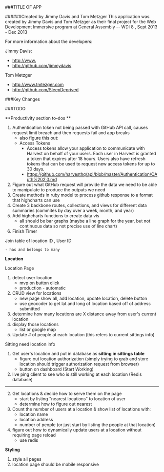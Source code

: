 ###TITLE OF APP

######Created by Jimmy Davis and Tom Metzger
This application was created by Jimmy Davis and Tom Metzger as their final project for the Web Development Immersive program at General Assembly -- WDI 8 , Sept 2013  - Dec 2013

For more information about the developers:

Jimmy Davis:

- <http://www.>	
- <http://github.com/jimmydavis>

Tom Metzger

- <http://www.tmtezger.com>
- <http://github.com/SleepDeprived>


###Key Changes


###TODO

**Productivity section to-dos **

1. Authentication token not being passed with GitHub API call, causes request limit breach and then requests fail and app breaks
	- also figure this out:
	- Access Tokens
		- Access tokens allow your application to communicate with Harvest on behalf of your users. Each user in Harvest is granted a token that expires after 18 hours. Users also have refresh tokens that can be used to request new access tokens for up to 30 days.
		- https://github.com/harvesthq/api/blob/master/Authentication/OAuth%202.0.md
2. Figure out what GitHub request will provide the data we need to be able to manipulate to produce the outputs we need
3. Create methods in ruby model to process github response to a format that highcharts can use
4. Create 3 backbone routes, collections, and views for different data summaries (commites by day over a week, month, and year)
5. Add highcharts functions to create data vis 
	- all should be bar graphs (maybe a line graph for the year, but not continuous data so not precise use of line chart)
6. Finish Timer



Join table of location ID , User ID

	- has and belongs to many

**Location**

Location Page

1. detect user location
	- mvp on button click
	- production - automatic
2. CRUD view for locations
	- new page show all, add location, update location, delete button
	- use geocoder to get lat and long of location based off of address submitted
3. determine how many locations are X distance away from user's current location
4. display those locations
	- list or google map
5. Update # of people at each location (this refers to current sittings info)


Sitting need location info


1. Get user's location and put in database as **sitting in sittings table**
	- figure out location authorization (simply trying to grab and store location should trigger authorization request from browser)
	- button on dashboard (Start Working)
2. live ping client to see who is still working at each location (Redis database)
	
------	
	
2. Get locations & decide how to serve them on the page 
	- start by listing "nearest locations" to location of user
	- determine how to figure out nearest
3. Count the number of users at a location & show list of locations with:
	- location name
	- location address
	- number of people (or just start by listing the people at that location)
4. figure out how to dynamically update users at a location without requiring page reload
	- use redis


**Styling**

1. style all pages
2. location page should be mobile responsive




